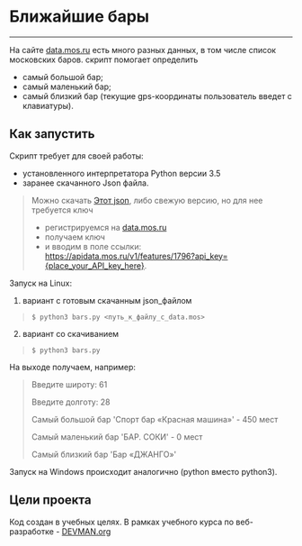 # Ближайшие бары
***
На сайте [data.mos.ru](https://data.mos.ru) есть много разных данных, в том числе список московских баров.
скрипт помогает определить
- самый большой бар;
- самый маленький бар;
- самый близкий бар (текущие gps-координаты пользователь введет с клавиатуры).
           
## Как запустить

Скрипт требует для своей работы:
- установленного интерпретатора Python версии 3.5
- заранее скачанного Json файла.

> Можно скачать [Этот json](https://devman.org/fshare/1503831681/4/),
>либо свежую версию,
>но для нее требуется ключ
> - регистрируемся на
>[data.mos.ru](https://data.mos.ru)
> - получаем ключ
> - и вводим в поле  ссылки:
>https://apidata.mos.ru/v1/features/1796?api_key={place_your_API_key_here}.

Запуск на Linux:

1) вариант с готовым скачанным json_файлом
>`$ python3 bars.py <путь_к_файлу_с_data.mos>`
2) вариант со скачиванием
>`$ python3 bars.py`

На выходе получаем, например:
>Введите широту: 61
>
>Введите долготу: 28
>
>Самый большой бар 'Спорт бар «Красная машина»' - 450 мест
>
>Самый маленький бар 'БАР. СОКИ' - 0 мест
>
>Самый близкий бар 'Бар «ДЖАНГО»'

Запуск на Windows происходит аналогично
(python вместо python3).

## Цели проекта

Код создан в учебных целях. В рамках учебного курса по веб-разработке - [DEVMAN.org](https://devman.org)
